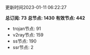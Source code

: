 更新时间2023-01-11 06:22:27

**总订阅: 73**
**总节点: 1430**
**有效节点: 442**
- trojan节点: 91
- v2ray节点: 159
- ss节点: 190
- ssr节点: 2
